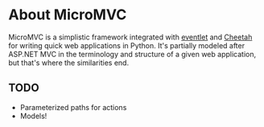 About MicroMVC
==============

MicroMVC is a simplistic framework integrated with [eventlet](http://eventlet.net) 
and [Cheetah](http://cheetahtemplate.org) for writing quick web applications in
Python. It's partially modeled after ASP.NET MVC in the terminology and structure
of a given web application, but that's where the similarities end.


TODO
------
* Parameterized paths for actions
* Models!
